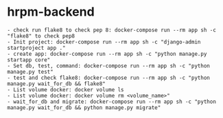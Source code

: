 # hrpm-backend
    - check run flake8 to check pep 8: docker-compose run --rm app sh -c "flake8" to check pep8
    - Init project: docker-compose run --rm app sh -c "django-admin startproject app ."
    - create app: docker-compose run --rm app sh -c "python manage.py startapp core" 
    - Set db, test, command: docker-compose run --rm app sh -c "python manage.py test"
    - test and check flake8: docker-compose run --rm app sh -c "python manage.py wait_for_db && flake8"
    - List volume docker: docker volume ls
    - List volume docker: docker volume rm <volume_name>"
    - wait_for_db and migrate: docker-compose run --rm app sh -c "python manage.py wait_for_db && python manage.py migrate"
